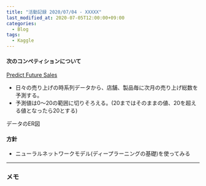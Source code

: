 ```yaml
---
title: "活動記録 2020/07/04 - XXXXX"
last_modified_at: 2020-07-05T12:00:00+09:00
categories:
  - Blog
tags:
  - Kaggle
---
```


#### 次のコンペティションについて

[Predict Future Sales](https://www.kaggle.com/c/competitive-data-science-predict-future-sales/overview)

* 日々の売り上げの時系列データから、店舗、製品毎に次月の売り上げ総数を予測する。
* 予測値は0〜20の範囲に切りそろえる。(20まではそのままの値、20を超える値となったら20とする)

データのER図

#### 方針

* ニューラルネットワークモデル(ディープラーニングの基礎)を使ってみる



---

### メモ


